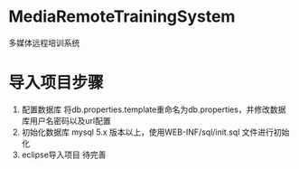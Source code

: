 # MediaRemoteTrainingSystem
多媒体远程培训系统

# 导入项目步骤
1. 配置数据库
将db.properties.template重命名为db.properties，并修改数据库用户名密码以及url配置
2. 初始化数据库
mysql 5.x 版本以上，使用WEB-INF/sql/init.sql 文件进行初始化
3. eclipse导入项目
待完善
